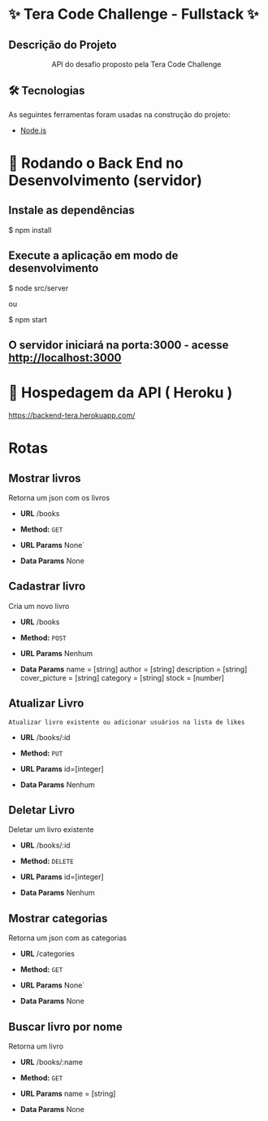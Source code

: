 # ✨ Tera Code Challenge - Fullstack ✨

## Descrição do Projeto
<p align="center">API do desafio proposto pela Tera Code Challenge </p>

## 🛠 Tecnologias

As seguintes ferramentas foram usadas na construção do projeto:

- [Node.js](https://nodejs.org/en/)


# 🎲 Rodando o Back End no Desenvolvimento (servidor)

## Instale as dependências
$ npm install

## Execute a aplicação em modo de desenvolvimento
$ node src/server 

ou

$ npm start

## O servidor iniciará na porta:3000 - acesse <http://localhost:3000> 

# 🎲 Hospedagem da API ( Heroku )

https://backend-tera.herokuapp.com/

# Rotas

**Mostrar livros**
----
  Retorna um json com os livros

* **URL**
	/books

* **Method:**
	`GET`
  
*  **URL Params**
	None`

* **Data Params**
	None
	
**Cadastrar livro**
----
  Cria um novo livro

* **URL**
	/books

* **Method:**
	`POST`
  
*  **URL Params**
	Nenhum

* **Data Params**
	name = [string]
	author = [string]
	description = [string]
	cover_picture = [string]
	category = [string]
	stock = [number]

**Atualizar Livro**
----
	Atualizar livro existente ou adicionar usuários na lista de likes

* **URL**
	/books/:id

* **Method:**
	`PUT`
  
*  **URL Params**
	id=[integer]

* **Data Params**
	Nenhum
	

**Deletar Livro**
----
  Deletar um livro existente

* **URL**
	/books/:id

* **Method:**
	`DELETE`
  
*  **URL Params**
	id=[integer]

* **Data Params**
	Nenhum
	
**Mostrar categorias**
----
  Retorna um json com as categorias

* **URL**
	/categories

* **Method:**
	`GET`
  
*  **URL Params**
	None`

* **Data Params**
	None
	
**Buscar livro por nome**
----
  Retorna um livro 

* **URL**
	/books/:name

* **Method:**
	`GET`
  
*  **URL Params**
	name = [string]

* **Data Params**
	None
	
	
	

	





